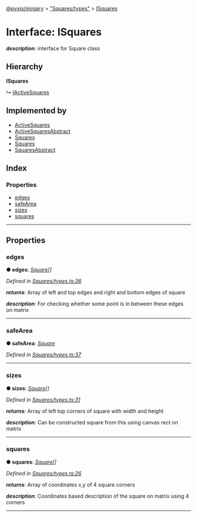 [@pyxis/imigary](../README.md) > ["Squares/types"](../modules/_squares_types_.md) > [ISquares](../interfaces/_squares_types_.isquares.md)

# Interface: ISquares

*__description__*: interface for Square class

## Hierarchy

**ISquares**

↳  [IActiveSquares](_activesquares_types_.iactivesquares.md)

## Implemented by

* [ActiveSquares](../classes/_activesquares_activesquares_.activesquares.md)
* [ActiveSquaresAbstract](../classes/_activesquares_activesquaresabstract_.activesquaresabstract.md)
* [Squares](../classes/_squares_squares_.squares.md)
* [Squares](../classes/_activesquares_spec_.squares.md)
* [SquaresAbstract](../classes/_squares_squaresabstract_.squaresabstract.md)

## Index

### Properties

* [edges](_squares_types_.isquares.md#edges)
* [safeArea](_squares_types_.isquares.md#safearea)
* [sizes](_squares_types_.isquares.md#sizes)
* [squares](_squares_types_.isquares.md#squares)

---

## Properties

<a id="edges"></a>

###  edges

**● edges**: *[Square](../modules/_squares_types_.md#square)[]*

*Defined in [Squares/types.ts:36](https://github.com/creaux/pyxis/blob/1000889/packages/imigary/src/Squares/types.ts#L36)*

*__returns__*: Array of left and top edges and right and bottom edges of square

*__description__*: For checking whether some point is in between these edges on matrix

___
<a id="safearea"></a>

###  safeArea

**● safeArea**: *[Square](../modules/_squares_types_.md#square)*

*Defined in [Squares/types.ts:37](https://github.com/creaux/pyxis/blob/1000889/packages/imigary/src/Squares/types.ts#L37)*

___
<a id="sizes"></a>

###  sizes

**● sizes**: *[Square](../modules/_squares_types_.md#square)[]*

*Defined in [Squares/types.ts:31](https://github.com/creaux/pyxis/blob/1000889/packages/imigary/src/Squares/types.ts#L31)*

*__returns__*: Array of left top corners of square with width and height

*__description__*: Can be constructed square from this using canvas rect on matrix

___
<a id="squares"></a>

###  squares

**● squares**: *[Square](../modules/_squares_types_.md#square)[]*

*Defined in [Squares/types.ts:26](https://github.com/creaux/pyxis/blob/1000889/packages/imigary/src/Squares/types.ts#L26)*

*__returns__*: Array of coordinates x,y of 4 square corners

*__description__*: Coordinates based description of the square on matrix using 4 corners

___

